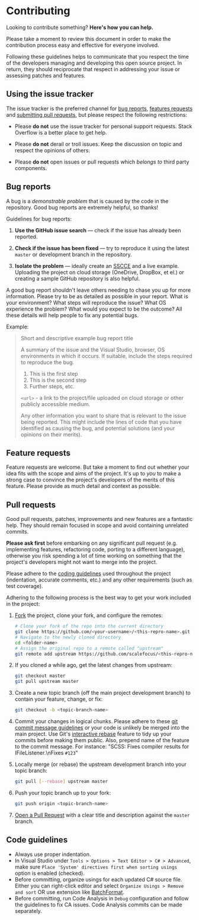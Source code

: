 # Contributing

Looking to contribute something? **Here's how you can help.**

Please take a moment to review this document in order to make the contribution
process easy and effective for everyone involved.

Following these guidelines helps to communicate that you respect the time of
the developers managing and developing this open source project. In return,
they should reciprocate that respect in addressing your issue or assessing
patches and features.


## Using the issue tracker

The issue tracker is the preferred channel for [bug reports](#bug-reports),
[features requests](#feature-requests) and
[submitting pull requests](#pull-requests), but please respect the
following restrictions:

* Please **do not** use the issue tracker for personal support requests.  Stack
  Overflow is a better place to get help.

* Please **do not** derail or troll issues. Keep the discussion on topic and
  respect the opinions of others.

* Please **do not** open issues or pull requests which *belongs to* third party
  components.


## Bug reports

A bug is a _demonstrable problem_ that is caused by the code in the repository.
Good bug reports are extremely helpful, so thanks!

Guidelines for bug reports:

1. **Use the GitHub issue search** &mdash; check if the issue has already been
   reported.

2. **Check if the issue has been fixed** &mdash; try to reproduce it using the
   latest `master` or development branch in the repository.

3. **Isolate the problem** &mdash; ideally create an
   [SSCCE](http://www.sscce.org/) and a live example.
   Uploading the project on cloud storage (OneDrive, DropBox, et el.)
   or creating a sample GitHub repository is also helpful.


A good bug report shouldn't leave others needing to chase you up for more
information. Please try to be as detailed as possible in your report. What is
your environment? What steps will reproduce the issue? What OS experience the problem? What
would you expect to be the outcome? All these details will help people to fix
any potential bugs.

Example:

> Short and descriptive example bug report title
>
> A summary of the issue and the Visual Studio, browser, OS environments
> in which it occurs. If suitable, include the steps required to reproduce the bug.
>
> 1. This is the first step
> 2. This is the second step
> 3. Further steps, etc.
>
> `<url>` - a link to the project/file uploaded on cloud storage or other publicly accessible medium.
>
> Any other information you want to share that is relevant to the issue being
> reported. This might include the lines of code that you have identified as
> causing the bug, and potential solutions (and your opinions on their
> merits).


## Feature requests

Feature requests are welcome. But take a moment to find out whether your idea
fits with the scope and aims of the project. It's up to *you* to make a strong
case to convince the project's developers of the merits of this feature. Please
provide as much detail and context as possible.


## Pull requests

Good pull requests, patches, improvements and new features are a fantastic
help. They should remain focused in scope and avoid containing unrelated
commits.

**Please ask first** before embarking on any significant pull request (e.g.
implementing features, refactoring code, porting to a different language),
otherwise you risk spending a lot of time working on something that the
project's developers might not want to merge into the project.

Please adhere to the [coding guidelines](#code-guidelines) used throughout the
project (indentation, accurate comments, etc.) and any other requirements
(such as test coverage).

Adhering to the following process is the best way to get your work
included in the project:

1. [Fork](http://help.github.com/fork-a-repo/) the project, clone your fork,
   and configure the remotes:

   ```bash
   # Clone your fork of the repo into the current directory
   git clone https://github.com/<your-username>/<this-repro-name>.git
   # Navigate to the newly cloned directory
   cd <folder-name>
   # Assign the original repo to a remote called "upstream"
   git remote add upstream https://github.com/scalefocus/<this-repro-name>.git
   ```

2. If you cloned a while ago, get the latest changes from upstream:

   ```bash
   git checkout master
   git pull upstream master
   ```

3. Create a new topic branch (off the main project development branch) to
   contain your feature, change, or fix:

   ```bash
   git checkout -b <topic-branch-name>
   ```

4. Commit your changes in logical chunks. Please adhere to these [git commit
   message guidelines](http://tbaggery.com/2008/04/19/a-note-about-git-commit-messages.html)
   or your code is unlikely be merged into the main project. Use Git's
   [interactive rebase](https://help.github.com/articles/interactive-rebase)
   feature to tidy up your commits before making them public. Also, prepend name of the feature
   to the commit message. For instance: "SCSS: Fixes compiler results for IFileListener.\nFixes `#123`"

5. Locally merge (or rebase) the upstream development branch into your topic branch:

   ```bash
   git pull [--rebase] upstream master
   ```

6. Push your topic branch up to your fork:

   ```bash
   git push origin <topic-branch-name>
   ```

7. [Open a Pull Request](https://help.github.com/articles/using-pull-requests/)
    with a clear title and description against the `master` branch.


## Code guidelines

- Always use proper indentation.
- In Visual Studio under `Tools > Options > Text Editor > C# > Advanced`, make sure
  `Place 'System' directives first when sorting usings` option is enabled (checked).
- Before committing, organize usings for each updated C# source file. Either you can
  right-click editor and select `Organize Usings > Remove and sort` OR use extension
  like [BatchFormat](http://visualstudiogallery.msdn.microsoft.com/a7f75c34-82b4-4357-9c66-c18e32b9393e).
- Before committing, run Code Analysis in `Debug` configuration and follow the guidelines
  to fix CA issues. Code Analysis commits can be made separately.